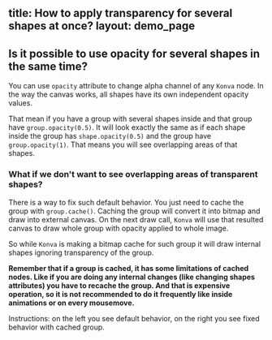 title: How to apply transparency for several shapes at once?
layout: demo_page
---

## Is it possible to use opacity for several shapes in the same time?

You can use `opacity` attribute to change alpha channel of any `Konva` node. In the way the canvas works, all shapes have its own independent opacity values.

That mean if you have a group with several shapes inside and that group have `group.opacity(0.5)`. It will look exactly the same as if each shape inside the group has `shape.opacity(0.5)` and the group have `group.opacity(1)`. That means you will see overlapping areas of that shapes.

### What if we don't want to see overlapping areas of transparent shapes?

There is a way to fix such default behavior. You just need to cache the group with `group.cache()`. Caching the group will convert it into bitmap and draw into external canvas. On the next draw call, `Konva` will use that resulted canvas to draw whole group with opacity applied to whole image.

So while `Konva` is making a bitmap cache for such group it will draw internal shapes ignoring transparency of the group. 

**Remember that if a group is cached, it has some limitations of cached nodes. Like if you are doing any internal changes (like changing shapes attributes) you have to recache the group. And that is expensive operation, so it is not recommended to do it frequently like inside animations or on every mousemove.**

Instructions: on the left you see default behavior, on the right you see fixed behavior with cached group.

<!-- {% iframe /downloads/code/sandbox/Transparent_Group.html %} -->

<!-- {% include_code Konva transparent group sandbox/Transparent_Group.html %} -->
